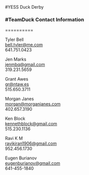 #YESS Duck Derby   
### #TeamDuck Contact Information
==========

Tyler Bell   
bell.tyler@me.com   
641.751.0423   

Jen Marks   
jenmbq@gmail.com   
319.231.5659   

Grant Awes   
gr@ntaw.es   
515.650.3711   

Morgan Janes   
morgan@morganjanes.com   
402.657.3190   

Ken Block   
kennethblock@gmail.com   
515.230.1136

Ravi K M   
ravikiran1906@gmail.com   
952.456.1730   

Eugen Burianov   
eugenburianov@gmail.com   
641-455-1840   
